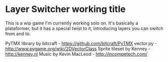 Layer Switcher working title
===

This is a wip game I'm currently working solo on.
It's basically a plataformer, but it has a special twist to it, introducing layers you can switch from and to.

PyTMX library by bitcraft - https://github.com/bitcraft/PyTMX
vector.py - http://www.pygame.org/wiki/2DVectorClass
Sprite tileset by Kenney - http://kenney.nl
Music by Kevin MacLeod - http://incompetech.com/
